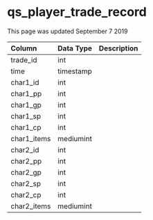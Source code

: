# qs\_player\_trade\_record

This page was updated September 7 2019

| Column | Data Type | Description |
| :--- | :--- | :--- |
| trade\_id | int |  |
| time | timestamp |  |
| char1\_id | int |  |
| char1\_pp | int |  |
| char1\_gp | int |  |
| char1\_sp | int |  |
| char1\_cp | int |  |
| char1\_items | mediumint |  |
| char2\_id | int |  |
| char2\_pp | int |  |
| char2\_gp | int |  |
| char2\_sp | int |  |
| char2\_cp | int |  |
| char2\_items | mediumint |  |

